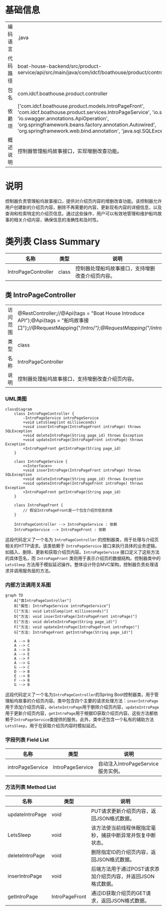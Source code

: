 # 基础信息

|      |      |
|------|------|
| 编码语言 | .java |
| 代码路径 | boat-house-backend/src/product-service/api/src/main/java/com/idcf/boathouse/product/controller/IntroPageController.java |
| 包名 | com.idcf.boathouse.product.controller |
| 依赖项 | ['com.idcf.boathouse.product.models.IntroPageFront', 'com.idcf.boathouse.product.services.IntroPageService', 'io.swagger.annotations.Api', 'io.swagger.annotations.ApiOperation', 'org.springframework.beans.factory.annotation.Autowired', 'org.springframework.web.bind.annotation', 'java.sql.SQLException'] |
| 概述说明 | 控制器管理船坞故事接口，实现增删改查功能。 |

# 说明

控制器负责管理船坞故事接口，提供对介绍页内容的增删改查功能。该控制器允许用户创建新的介绍页内容，删除不再需要的内容，更新现有内容的详细信息，以及查询和检索特定的介绍页信息。通过这些操作，用户可以有效地管理和维护船坞故事的相关介绍内容，确保信息的准确性和及时性。

# 类列表 Class Summary

| 名称   | 类型  | 说明 |
|-------|------|-------------|
| IntroPageController | class | 控制器处理船坞故事接口，支持增删改查介绍页内容。 |



## 类 IntroPageController

|      |      |
|------|------|
| 访问范围 | @RestController;//@Api(tags = "Boat House Introduce API");@Api(tags = "船坞故事接口");//@RequestMapping("/Intro/*");@RequestMapping("/intro/*");public |
| 类型 | class |
| 名称 | IntroPageController |
| 说明 | 控制器处理船坞故事接口，支持增删改查介绍页内容。 |


### UML类图

```mermaid
classDiagram
    class IntroPageController {
        -IntroPageService introPageService
        +void LetsSleep(int milliseconds)
        +void inserIntroPage(IntroPageFront introPage) throws SQLException
        +void deleteIntroPage(String page_id) throws Exception
        +void updateIntroPage(IntroPageFront introPage) throws Exception
        +IntroPageFront getIntroPage(String page_id)
    }

    class IntroPageService {
        <<Interface>>
        +void inserIntroPage(IntroPageFront introPage) throws SQLException
        +void deleteIntroPage(String page_id) throws Exception
        +void updateIntroPage(IntroPageFront introPage) throws Exception
        +IntroPageFront getIntroPage(String page_id)
    }

    class IntroPageFront {
        // 假设IntroPageFront是一个包含介绍页信息的类
    }

    IntroPageController --> IntroPageService : 依赖
    IntroPageService --> IntroPageFront : 依赖
```

这段代码定义了一个名为 `IntroPageController` 的控制器类，用于处理与介绍页相关的HTTP请求。该类依赖于 `IntroPageService` 接口来执行具体的业务逻辑，如插入、删除、更新和获取介绍页内容。`IntroPageService` 接口定义了这些方法的具体签名，而 `IntroPageFront` 类则用于表示介绍页的数据结构。控制器类中的 `LetsSleep` 方法用于模拟延迟操作。整体设计符合MVC架构，控制器负责处理请求并调用服务层的方法。


### 内部方法调用关系图

```mermaid
graph TD
    A["类IntroPageController"]
    B["属性: IntroPageService introPageService"]
    C["方法: void LetsSleep(int milliseconds)"]
    D["方法: void inserIntroPage(IntroPageFront introPage)"]
    E["方法: void deleteIntroPage(String page_id)"]
    F["方法: void updateIntroPage(IntroPageFront introPage)"]
    G["方法: IntroPageFront getIntroPage(String page_id)"]

    A --> B
    A --> C
    A --> D
    A --> E
    A --> F
    A --> G
    G --> C
    D --> B
    E --> B
    F --> B
    G --> B
```

这段代码定义了一个名为`IntroPageController`的Spring Boot控制器类，用于管理船坞故事的介绍页内容。类中包含四个主要的请求处理方法：`inserIntroPage`用于添加介绍页内容，`deleteIntroPage`用于删除介绍页内容，`updateIntroPage`用于更新介绍页内容，`getIntroPage`用于根据ID获取介绍页内容。这些方法都依赖于`IntroPageService`类提供的服务。此外，类中还包含一个私有的辅助方法`LetsSleep`，用于在获取介绍页内容时模拟延迟。

### 字段列表 Field List

| 名称  | 类型  | 说明 |
|-------|-------|------|
| introPageService | IntroPageService | 自动注入IntroPageService服务实例。 |

### 方法列表 Method List

| 名称  | 类型  | 说明 |
|-------|-------|------|
| updateIntroPage | void | PUT请求更新介绍页内容，返回JSON格式数据。 |
| LetsSleep | void | 该方法使当前线程休眠指定毫秒，捕获中断异常并恢复中断状态。 |
| deleteIntroPage | void | 删除指定ID的介绍页内容，返回JSON格式数据。 |
| inserIntroPage | void | 后端方法用于通过POST请求添加介绍页内容，并返回JSON格式数据。 |
| getIntroPage | IntroPageFront | 通过ID获取介绍页的GET请求，返回JSON格式数据。 |





